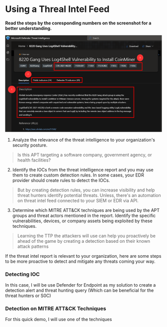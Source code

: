 # Using a Threal Intel Feed

**Read the steps by the coresponding numbers on the screenshot for a better understanding.**

![](https://github.com/nguyentimmy/Detection-Engineering/blob/main/Detect%20Current%20Attack%20Trends%20Using%20Threat%20Intelligence/Photos/MDTI.png)

1. Analyze the relevance of the threat intelligence to your organization's security posture.
  > Is this APT targeting a software company, government agency, or health facilities?
2. Identify the IOCs from the threat intelligence report and you may use them to create custom detection rules. In some cases, your EDR provider should create rules to detect the IOCs. 
  > But by creating detection rules, you can increase visibility and help threat hunters identify potential threats.  Unless, there's an automation on threat intel feed connected to your SIEM or EDR via API.
3. Determine which MITRE ATT&CK techniques are being used by the APT groups and threat actors mentioned in the report. Identify the specific vulnerabilities, devices, or company assets being exploited by these techniques.
  > Learning the TTP the attackers will use can help you proactively be ahead of the game by creating a detection based on their known attack patterns

If the threat intel report is relevant to your organization, here are some steps to be more proactive to detect and mitigate any threats coming your way.

### Detecting IOC

In this case, I will be use Defender for Endpoint as my solution to create a detection alert and threat hunting query (Which can be beneficial for the threat hunters or S0C) 

### Detection on MITRE ATT&CK Techniques 

For this quick demo, I will use one of the techniques 
